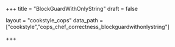 +++
title = "BlockGuardWithOnlyString"
draft = false

layout = "cookstyle_cops"
data_path = ["cookstyle","cops_chef_correctness_blockguardwithonlystring"]

+++

<!-- The content of this page is automatically generated from the
cops_chef_correctness_blockguardwithonlystring.yml file in github.com/chef/cookstyle/blob/main/docs-chef-io/data/cookstyle/. -->
